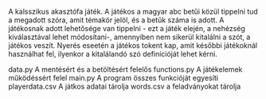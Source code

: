 A kalsszikus akasztófa játék.
A játékos a magyar abc betűi közül tippelni tud a megadott szóra, amit témakör jelöl, és a betűk száma is adott. A játékosnak adott lehetősége van tippelni - ezt a játék elején, a nehézség kiválasztával lehet módosítani-, amennyiben nem sikerül kitalálni a szót, a játékos veszít. Nyerés eseetén a játékos tokent kap, amit későbbi játékoknál használhat fel, ilyenkor a kitalálandó szó definícióját lehet kérni.

data.py         A mentésért és a betöltésért felelős
functions.py    A játékelemek működéssért felel
main.py         A program összes funkcióját egyesíti
playerdata.csv  A játkos adatai tárolja
words.csv       a feladványokat tárolja  
